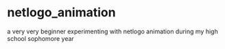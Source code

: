 netlogo_animation
=================

a very very beginner experimenting with netlogo animation during my high school sophomore year
